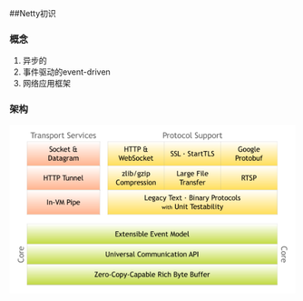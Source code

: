 ##Netty初识  
### 概念
1. 异步的  
2. 事件驱动的event-driven  
3. 网络应用框架  
### 架构
![netty架构](picture//components.png)
